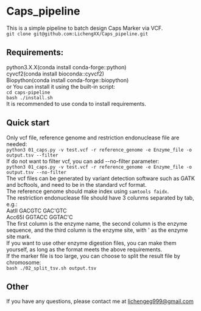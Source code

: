 # Caps_pipeline
This is a simple pipeline to batch design Caps Marker via VCF.\
`git clone git@github.com:LichengXX/Caps_pipeline.git`
## Requirements:
  python3.X.X(conda install conda-forge::python)\
	cyvcf2(conda install bioconda::cyvcf2)\
	Biopython(conda install conda-forge::biopython)\
 or You can install it using the built-in script:\
 `cd caps-pipeline`\
 `bash ./install.sh`\
 It is recommended to use conda to install requirements.

## Quick start
Only vcf file, reference genome and restriction endonuclease file are needed:\
`python3 01_caps.py -v test.vcf -r reference_genome -e Enzyme_file -o output.tsv --filter`\
If do not want to filter vcf, you can add --no-filter parameter:\
`python3 01_caps.py -v test.vcf -r reference_genome -e Enzyme_file -o output.tsv --no-filter`\
The vcf files can be generated by variant detection software such as GATK and bcftools, and need to be in the standard vcf format.\
The reference genome should make index using `samtools faidx`.\
The restriction endonuclease file should have 3 colunms separated by tab, e.g.:\
AatII	GACGTC	GAC'GTC\
Acc65I	GGTACC	GGTAC'C\
The first column is the enzyme name, the second column is the enzyme sequence, and the third column is the enzyme site, with ' as the enzyme site mark.\
If you want to use other enzyme digestion files, you can make them yourself, as long as the format meets the above requirements.\
If the marker file is too large, you can choose to split the result file by chromosome:\
`bash ./02_split_tsv.sh output.tsv`
## Other
If you have any questions, please contact me at lichengeg999@gmail.com
